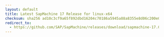 ```yaml
---
layout: default
title: Latest SapMachine 17 Release for linux-x64
checksum: sha256 ad10c3cf9a65f892dbd16204c70186a5945a88a8355e8d06c200e08f5dfb8718
redirect_to:
  - https://github.com/SAP/SapMachine/releases/download/sapmachine-17.0.8.1/sapmachine-jre-17.0.8.1_linux-x64_bin.tar.gz
---
```

